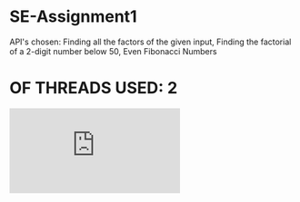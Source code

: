 # SE-Assignment1

API's chosen: Finding all the factors of the given input, Finding the factorial of a 2-digit number below 50, Even Fibonacci Numbers
# OF THREADS USED: 2
![API Diagram](https://github.com/DijonnaWatson/SE-Assignment1/blob/Redone-API-A%232/FINDING%20FACTORS%20API%20DIAGRAM.pdf)
